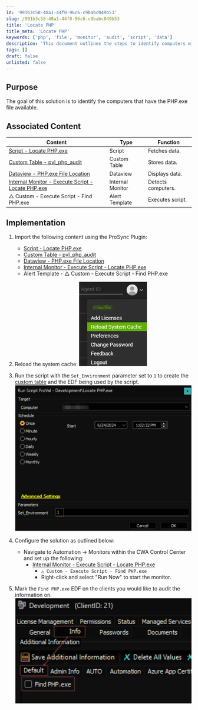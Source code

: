 ```yaml
---
id: '991b3c58-48a1-44f0-96c6-c9babc049b53'
slug: /991b3c58-48a1-44f0-96c6-c9babc049b53
title: 'Locate PHP'
title_meta: 'Locate PHP'
keywords: ['php', 'file', 'monitor', 'audit', 'script', 'data']
description: 'This document outlines the steps to identify computers with the PHP.exe file available, including associated scripts and monitors for effective auditing and data management.'
tags: []
draft: false
unlisted: false
---
```


## Purpose

The goal of this solution is to identify the computers that have the PHP.exe file available.

## Associated Content

| Content                                                                 | Type           | Function        |
|-------------------------------------------------------------------------|----------------|-----------------|
| [Script - Locate PHP.exe](/docs/174c59f1-8d7f-44a0-b5de-d69145ab4a43)         | Script         | Fetches data.   |
| [Custom Table - pvl_php_audit](/docs/10712956-11f1-47f6-ab0a-d063d2ca67d1)     | Custom Table   | Stores data.    |
| [Dataview - PHP.exe File Location](/docs/142bb69a-42f3-469a-ac3f-a8b9007c73f0) | Dataview       | Displays data.  |
| [Internal Monitor - Execute Script - Locate PHP.exe](/docs/20be21ac-550d-478e-b486-34d2879725e0) | Internal Monitor | Detects computers. |
| △ Custom - Execute Script - Find PHP.exe                                  | Alert Template | Executes script. |

## Implementation

1. Import the following content using the ProSync Plugin:
   - [Script - Locate PHP.exe](/docs/174c59f1-8d7f-44a0-b5de-d69145ab4a43)
   - [Custom Table - pvl_php_audit](/docs/10712956-11f1-47f6-ab0a-d063d2ca67d1)
   - [Dataview - PHP.exe File Location](/docs/142bb69a-42f3-469a-ac3f-a8b9007c73f0)
   - [Internal Monitor - Execute Script - Locate PHP.exe](/docs/20be21ac-550d-478e-b486-34d2879725e0)
   - Alert Template - △ Custom - Execute Script - Find PHP.exe

2. Reload the system cache:
   ![Reload Cache](../../static/img/docs/174c59f1-8d7f-44a0-b5de-d69145ab4a43/image_1.webp)

3. Run the script with the `Set_Environment` parameter set to `1` to create the [custom table](/docs/10712956-11f1-47f6-ab0a-d063d2ca67d1) and the EDF being used by the script.
   ![Run Script](../../static/img/docs/174c59f1-8d7f-44a0-b5de-d69145ab4a43/image_2.webp)

4. Configure the solution as outlined below:
   - Navigate to Automation → Monitors within the CWA Control Center and set up the following:
     - [Internal Monitor - Execute Script - Locate PHP.exe](/docs/20be21ac-550d-478e-b486-34d2879725e0)
       - `△ Custom - Execute Script - Find PHP.exe`
       - Right-click and select "Run Now" to start the monitor.

5. Mark the `Find PHP.exe` EDF on the clients you would like to audit the information on.
   ![Mark EDF](../../static/img/docs/174c59f1-8d7f-44a0-b5de-d69145ab4a43/image_3.webp)